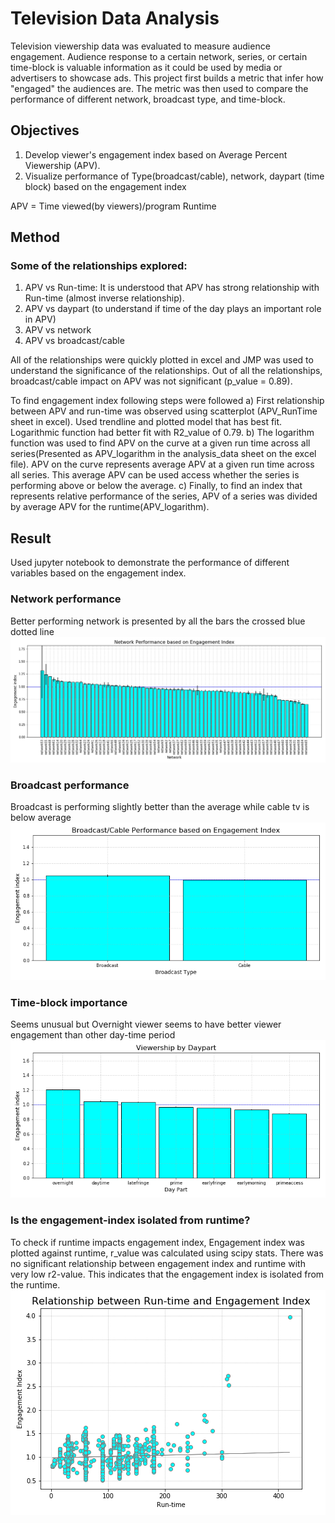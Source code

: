 # Television Data Analysis
Television viewership data was evaluated to measure audience engagement. Audience response to a certain network, series, or certain time-block is valuable information as it could be used by media or advertisers to showcase ads. This project first builds a metric that infer how "engaged" the audiences are. The metric was then used to compare the performance of different network, broadcast type, and time-block.

## Objectives
1) Develop viewer's engagement index based on Average Percent Viewership (APV). 
2) Visualize performance of Type(broadcast/cable), network, daypart (time block) based on the engagement index

APV = Time viewed(by viewers)/program Runtime

## Method
### Some of the relationships explored:

1) APV vs Run-time: It is understood that APV has strong relationship with Run-time (almost inverse relationship).  
2) APV vs daypart (to understand if time of the day plays an important role in APV) 
3) APV vs network
4) APV vs broadcast/cable

All of the relationships were quickly plotted in excel and JMP was used to understand the significance of the relationships. Out of all the relationships, broadcast/cable impact on APV was not significant (p_value = 0.89).

To find engagement index following steps were followed
a) First relationship between APV and run-time was observed using scatterplot (APV_RunTime sheet in excel). Used trendline and plotted model that has best fit. Logarithmic function had better fit with R2_value of 0.79. 
b) The logarithm function was used to find APV on the curve at a given run time across all series(Presented as APV_logarithm in the analysis_data sheet on the excel file). APV on the curve represents average APV at a given run time across all series. This average APV can be used access whether the series is performing above or below the average. 
c) Finally, to find an index that represents relative performance of the series, APV of a series was divided by average APV for the runtime(APV_logarithm). 

## Result
Used jupyter notebook to demonstrate the performance of different variables based on the engagement index. 

### Network performance
Better performing network is presented by all the bars the crossed blue dotted line
![4-scatter](Images/network_performance.png)

### Broadcast performance
Broadcast is performing slightly better than the average while cable tv is below average
![4-scatter](Images/broadcast_performance.png)

### Time-block importance
Seems unusual but Overnight viewer seems to have better viewer engagement than other day-time period
![4-scatter](Images/TimeBlock_performance.png)

### Is the engagement-index isolated from runtime?
To check if runtime impacts engagement index, Engagement index was plotted against runtime, r_value was calculated using scipy stats. There was no significant relationship between engagement index and runtime with very low r2-value. This indicates that the engagement index is isolated from the runtime.
![4-scatter](Images/Runtime_index.png)

